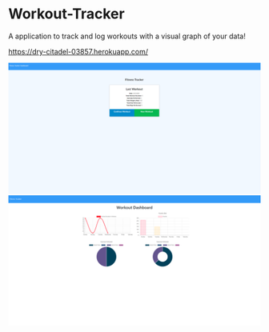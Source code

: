 # Workout-Tracker

A application to track and log workouts with a visual graph of your data!

https://dry-citadel-03857.herokuapp.com/

![Screenshot of site](/assets/screenshots/workoutindex.png?raw=true "Screenshot of site")
![Screenshot of site](/assets/screenshots/workoutstats.png?raw=true "Screenshot of site")